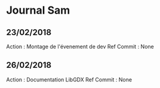 # Journal Sam

## 23/02/2018
Action : Montage de l'évenement de dev 
Ref Commit : None

## 26/02/2018
Action : Documentation LibGDX
Ref Commit : None

